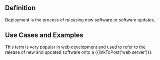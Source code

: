 ## Definition

Deployment is the process of releasing new software or software updates.

## Use Cases and Examples

This term is very popular in web development and used to refer to the release of new and updated software onto a {{linkToPost('web server')}}.

